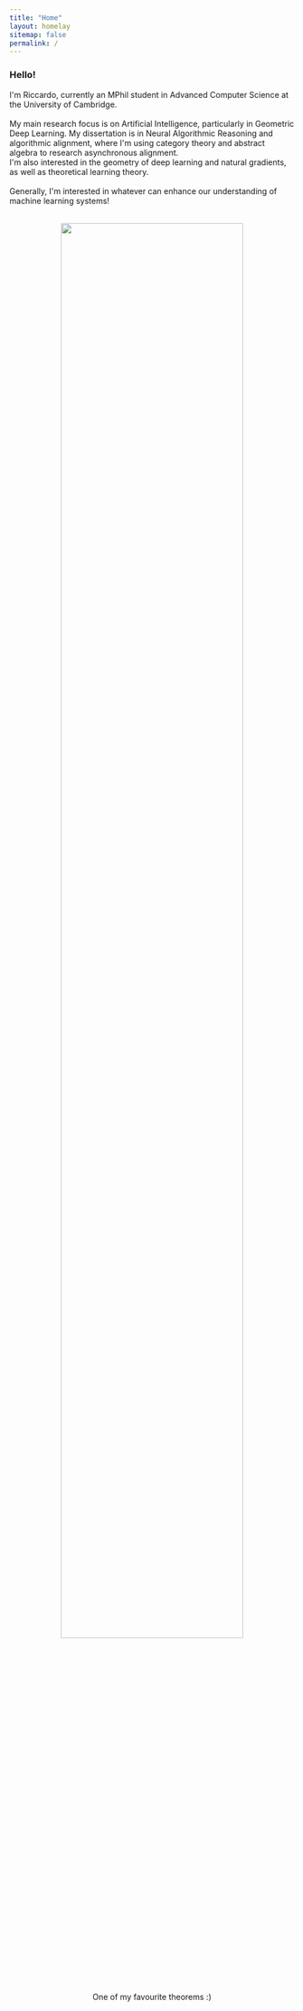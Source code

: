 ```yaml
---
title: "Home"
layout: homelay
sitemap: false
permalink: /
---
```


### Hello!

I'm Riccardo, currently an MPhil student in Advanced Computer Science at the University of Cambridge. <br/><br/>
My main research focus is on Artificial Intelligence, particularly in Geometric Deep Learning.
My dissertation is in Neural Algorithmic Reasoning and algorithmic alignment, where I'm using category theory and abstract algebra to research asynchronous alignment. <br/>
I'm also interested in the geometry of deep learning and natural gradients, as well as theoretical learning theory. <br/><br/>
Generally, I'm interested in whatever can enhance our understanding of machine learning systems!<br/><br/>

<div class="container">
<div class="row">
<center>
<img src="{{ site.url }}{{ site.baseurl }}/images/first_iso_theorem.jpg" width="80%" height="80%"/><br/>
One of my favourite theorems :) <br/>
</center>
</div>
</div>
<br/>



<!-- ### About me

I am a physicist working in the field of quantum mechanics and quantum electrodynamics.
I received my undergraduate degree in physics from the Massachusetts Institute of Technology (MIT) in 1939 and went on to earn my PhD from Princeton University in 1942.
After completing my doctoral studies, I worked on the Manhattan Project, where I helped develop the first atomic bombs.
After the war, I returned to academia, holding teaching and research positions at Cornell and now the California Institute of Technology. -->

